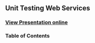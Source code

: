 ## Unit Testing Web Services
### [View Presentation online](https://rawgit.com/TelerikAcademy/Databases/master/6.%20Unit-Testing-Web-Services/index.html)
### Table of Contents
